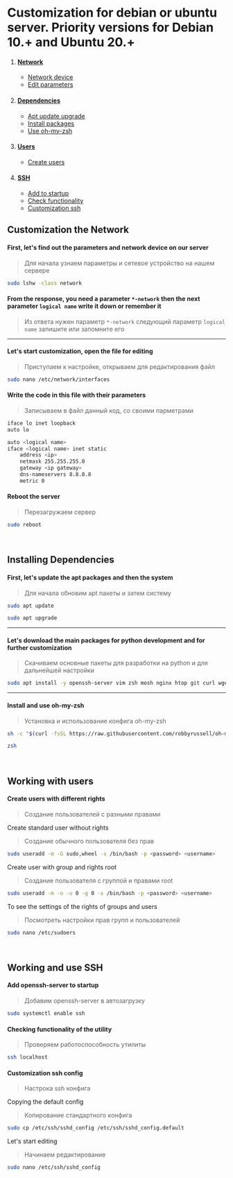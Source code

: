 Customization for debian or ubuntu server. Priority versions for Debian 10.+ and Ubuntu 20.+
============================================================================================

1. #### [Network](#customization-the-network)
    * [Network device](#first-lets-find-out-the-parameters-and-network-device-on-our-server)
    * [Edit parameters](#lets-start-customization-open-the-file-for-editing)

2. #### [Dependencies](#installing-dependencies)
    * [Apt update upgrade](#first-lets-update-the-apt-packages-and-then-the-system)
    * [Install packages](#lets-download-the-main-packages-for-python-development-and-for-further-customization)
    * [Use oh-my-zsh](#install-and-use-oh-my-zsh)

3. #### [Users](#working-with-users)
    * [Create users](#create-users-with-different-rights)

4. #### [SSH](#working-and-use-ssh)
    * [Add to startup](#add-openssh-server-to-startup)
    * [Check functionality](#checking-functionality-of-the-utility)
    * [Customization ssh](#customization-ssh-config)


Customization the Network
-------------------------

#### First, let's find out the parameters and network device on our server

> Для начала узнаем параметры и сетевое устройство на нашем сервере

```bash
sudo lshw -class network
```

#### From the response, you need a parameter `*-network` then the next parameter `logical name` write it down or remember it

> Из ответа нужен параметр `*-network` следующий параметр `logical name` запишите или запомните его

***

#### Let's start customization, open the file for editing

> Приступаем к настройке, открываем для редактирования файл

```bash
sudo nano /etc/network/interfaces
```

#### Write the code in this file with their parameters

> Записываем в файл данный код, со своими парметрами

```bash
iface lo inet loopback
auto lo

auto <logical name>
iface <logical name> inet static
    address <ip>
    netmask 255.255.255.0
    gateway <ip gateway>
    dns-nameservers 8.8.8.8
    metric 0
```

#### Reboot the server

> Перезагружаем сервер

```bash
sudo reboot
```

&nbsp;

Installing Dependencies
-----------------------

#### First, let's update the apt packages and then the system

> Для начала обновим apt пакеты и затем систему

```bash
sudo apt update
```

```bash
sudo apt upgrade
```

***

#### Let's download the main packages for python development and for further customization

> Скачиваем основные пакеты для разработки на python и для дальнейшей настройки

```bash
sudo apt install -y openssh-server vim zsh mosh nginx htop git curl wget unzip zip make python3-dev python3-lxml supervisor python3 build-essential libssl-dev libffi-dev python3-pip python3-venv tk-dev libncurses5-dev libncursesw5-dev libreadline6-dev libdb5.3-dev libgdbm-dev libbz2-dev libexpat1-dev liblzma-dev zlib1g-dev
```

***

#### Install and use oh-my-zsh

> Установка и использование конфига oh-my-zsh

```bash
sh -c "$(curl -fsSL https://raw.githubusercontent.com/robbyrussell/oh-my-zsh/master/tools/install.sh)"
```

```bash
zsh
```

&nbsp;

Working with users
------------------

#### Create users with different rights

> Создание пользователей с разными правами

Create standard user without rights

> Создание обычного пользователя без прав

```bash
sudo useradd -m -G sudo,wheel -s /bin/bash -p <password> <username>
```

Create user with group and rights root

> Создание пользователя с группой и правами root

```bash
sudo useradd -m -o -u 0 -g 0 -s /bin/bash -p <password> <username>
```

To see the settings of the rights of groups and users

> Посмотреть настройки прав групп и пользователей

```bash
sudo nano /etc/sudoers
```

&nbsp;

Working and use SSH
-------------------

#### Add openssh-server to startup 

> Добавим openssh-server в автозагрузку

```bash
sudo systemctl enable ssh
```

#### Checking functionality of the utility

> Проверяем работоспособность утилиты

```bash
ssh localhost
```

#### Customization ssh config

> Настрока ssh конфига

Copying the default config

> Копирование стандартного конфига

```bash
sudo cp /etc/ssh/sshd_config /etc/ssh/sshd_config.default
```

Let's start editing

> Начинаем редактирование

```bash
sudo nano /etc/ssh/sshd_config
```

